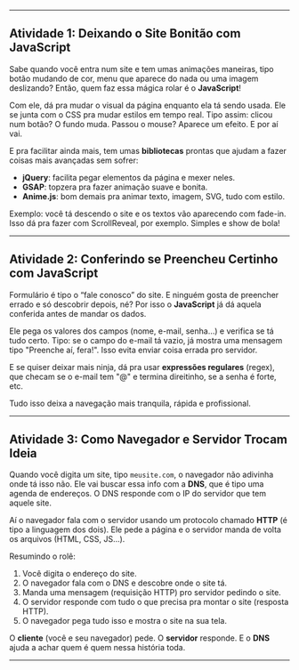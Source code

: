 

---

## **Atividade 1: Deixando o Site Bonitão com JavaScript**

Sabe quando você entra num site e tem umas animações maneiras, tipo botão mudando de cor, menu que aparece do nada ou uma imagem deslizando? Então, quem faz essa mágica rolar é o **JavaScript**!

Com ele, dá pra mudar o visual da página enquanto ela tá sendo usada. Ele se junta com o CSS pra mudar estilos em tempo real. Tipo assim: clicou num botão? O fundo muda. Passou o mouse? Aparece um efeito. E por aí vai.

E pra facilitar ainda mais, tem umas **bibliotecas** prontas que ajudam a fazer coisas mais avançadas sem sofrer:

* **jQuery**: facilita pegar elementos da página e mexer neles.
* **GSAP**: topzera pra fazer animação suave e bonita.
* **Anime.js**: bom demais pra animar texto, imagem, SVG, tudo com estilo.

Exemplo: você tá descendo o site e os textos vão aparecendo com fade-in. Isso dá pra fazer com ScrollReveal, por exemplo. Simples e show de bola!

---

## **Atividade 2: Conferindo se Preencheu Certinho com JavaScript**

Formulário é tipo o “fale conosco” do site. E ninguém gosta de preencher errado e só descobrir depois, né? Por isso o **JavaScript** já dá aquela conferida antes de mandar os dados.

Ele pega os valores dos campos (nome, e-mail, senha…) e verifica se tá tudo certo. Tipo: se o campo do e-mail tá vazio, já mostra uma mensagem tipo "Preenche aí, fera!". Isso evita enviar coisa errada pro servidor.

E se quiser deixar mais ninja, dá pra usar **expressões regulares** (regex), que checam se o e-mail tem "@" e termina direitinho, se a senha é forte, etc.

Tudo isso deixa a navegação mais tranquila, rápida e profissional.

---

## **Atividade 3: Como Navegador e Servidor Trocam Ideia**

Quando você digita um site, tipo `meusite.com`, o navegador não adivinha onde tá isso não. Ele vai buscar essa info com a **DNS**, que é tipo uma agenda de endereços. O DNS responde com o IP do servidor que tem aquele site.

Aí o navegador fala com o servidor usando um protocolo chamado **HTTP** (é tipo a linguagem dos dois). Ele pede a página e o servidor manda de volta os arquivos (HTML, CSS, JS…).

Resumindo o rolê:

1. Você digita o endereço do site.
2. O navegador fala com o DNS e descobre onde o site tá.
3. Manda uma mensagem (requisição HTTP) pro servidor pedindo o site.
4. O servidor responde com tudo o que precisa pra montar o site (resposta HTTP).
5. O navegador pega tudo isso e mostra o site na sua tela.

O **cliente** (você e seu navegador) pede. O **servidor** responde. E o **DNS** ajuda a achar quem é quem nessa história toda.

---


